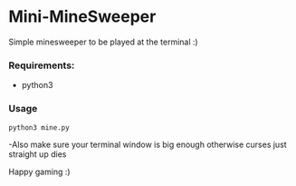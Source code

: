 # Mini-MineSweeper
Simple minesweeper to be played at the terminal :)

### Requirements:
- python3

### Usage
```python3 mine.py```

-Also make sure your terminal window is big enough otherwise curses just straight up dies


Happy gaming :)
